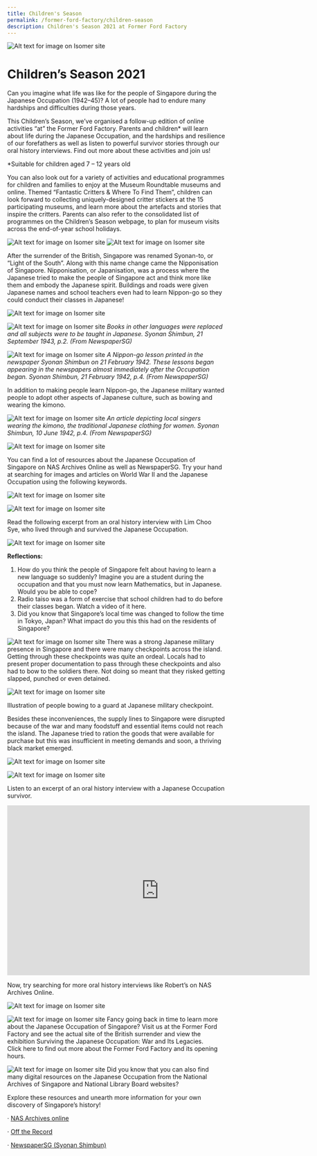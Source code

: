 ```yaml
---
title: Children's Season
permalink: /former-ford-factory/children-season
description: Children's Season 2021 at Former Ford Factory
---
```

![Alt text for image on Isomer site](/images/children2021/childrenseasonbanner.png)

# **Children’s Season 2021**

Can you imagine what life was like for the people of Singapore during the Japanese Occupation (1942–45)? A lot of people had to endure many hardships and difficulties during those years. 

 

This Children’s Season, we’ve organised a follow-up edition of online activities “at” the Former Ford Factory. Parents and children* will learn about life during the Japanese Occupation, and the hardships and resilience of our forefathers as well as listen to powerful survivor stories through our oral history interviews. Find out more about these activities and join us! 

 

*Suitable for children aged 7 – 12 years old

 

You can also look out for a variety of activities and educational programmes for children and families to enjoy at the Museum Roundtable museums and online. Themed “Fantastic Critters & Where To Find Them”, children can look forward to collecting uniquely-designed critter stickers at the 15 participating museums, and learn more about the artefacts and stories that inspire the critters. Parents can also refer to the consolidated list of programmes on the Children’s Season webpage, to plan for museum visits across the end-of-year school holidays.

 
![Alt text for image on Isomer site](/images/children2021/Turning%20Singapore%20Into%20Syonan.png)
![Alt text for image on Isomer site](/images/children2021/Street%20in%20Sg.png)

After the surrender of the British, Singapore was renamed Syonan-to, or “Light of the South”. Along with this name change came the Nipponisation of Singapore. Nipponisation, or Japanisation, was a process where the Japanese tried to make the people of Singapore act and think more like them and embody the Japanese spirit. Buildings and roads were given Japanese names and school teachers even had to learn Nippon-go so they could conduct their classes in Japanese!

![Alt text for image on Isomer site](/images/children2021/Group%20pic%20of%20Jap%20class.png)

![Alt text for image on Isomer site](/images/children2021/New%20Textbooks.png)
*Books in other languages were replaced and all subjects were to be taught in Japanese. Syonan Shimbun, 21 September 1943, p.2. (From NewspaperSG)*

![Alt text for image on Isomer site](/images/children2021/Nippon%20Lesson%20on%20news.png)
*A Nippon-go lesson printed in the newspaper Syonan Shimbun on 21 February 1942. These lessons began appearing in the newspapers almost immediately after the Occupation began. Syonan Shimbun, 21 February 1942, p.4. (From NewspaperSG)*

In addition to making people learn Nippon-go, the Japanese military wanted people to adopt other aspects of Japanese culture, such as bowing and wearing the kimono.

![Alt text for image on Isomer site](/images/children2021/traditional%20jap%20clothing%20for%20women.png)
*An article depicting local singers wearing the kimono, the traditional Japanese clothing for women. Syonan Shimbun, 10 June 1942, p.4. (From NewspaperSG)*

![Alt text for image on Isomer site](/images/children2021/Activity%201.png)

You can find a lot of resources about the Japanese Occupation of Singapore on NAS Archives Online as well as NewspaperSG. Try your hand at searching for images and articles on World War II and the Japanese Occupation using the following keywords. 

![Alt text for image on Isomer site](/images/children2021/keywords.png)

![Alt text for image on Isomer site](/images/children2021/Activity%202.png)

Read the following excerpt from an oral history interview with Lim Choo Sye, who lived through and survived the Japanese Occupation.

![Alt text for image on Isomer site](/images/children2021/Extract%20of%20OH%20interview.png)

**Reflections:**
1.	How do you think the people of Singapore felt about having to learn a new language so suddenly? Imagine you are a student during the occupation and that you must now learn Mathematics, but in Japanese. Would you be able to cope? 
2.	Radio taiso was a form of exercise that school children had to do before their classes began.  Watch a video of it here.
3.	Did you know that Singapore’s local time was changed to follow the time in Tokyo, Japan? What impact do you this this had on the residents of Singapore? 


![Alt text for image on Isomer site](/images/children2021/hardships%20of%20war.png)
There was a strong Japanese military presence in Singapore and there were many checkpoints across the island. Getting through these checkpoints was quite an ordeal. Locals had to present proper documentation to pass through these checkpoints and also had to bow to the soldiers there. Not doing so meant that they risked getting slapped, punched or even detained.

![Alt text for image on Isomer site](/images/children2021/Jap%20military%20checkpoint.png)

Illustration of people bowing to a guard at Japanese military checkpoint.


 Besides these inconveniences, the supply lines to Singapore were disrupted because of the war and many foodstuff and essential items could not reach the island. The Japanese tried to ration the goods that were available for purchase but this was insufficient in meeting demands and soon, a thriving black market emerged. 
 
 ![Alt text for image on Isomer site](/images/children2021/ration%20card.png)
 
 ![Alt text for image on Isomer site](/images/children2021/activity%203.png)
 
 Listen to an excerpt of an oral history interview with a Japanese Occupation survivor. 

<iframe width="699" height="393" src="https://www.youtube.com/embed/smm9kF54jZY" title="YouTube video player" frameborder="0" allow="accelerometer; autoplay; clipboard-write; encrypted-media; gyroscope; picture-in-picture" allowfullscreen></iframe>

Now, try searching for more oral history interviews like Robert’s on NAS Archives Online. 

![Alt text for image on Isomer site](/images/children2021/mission%20alert.png)

![Alt text for image on Isomer site](/images/children2021/visit%20us.png)
Fancy going back in time to learn more about the Japanese Occupation of Singapore? Visit us at the Former Ford Factory and see the actual site of the British surrender and view the exhibition Surviving the Japanese Occupation: War and Its Legacies.  
Click here to find out more about the Former Ford Factory and its opening hours. 

![Alt text for image on Isomer site](/images/children2021/resources.png)
Did you know that you can also find many digital resources on the Japanese Occupation from the National Archives of Singapore and National Library Board websites? 

Explore these resources and unearth more information for your own discovery of Singapore’s history!

·       [NAS Archives online](https://www.nas.gov.sg/archivesonline/)

·       [Off the Record](https://corporate.nas.gov.sg/media/)

·      [ NewspaperSG (Syonan Shimbun)](https://eresources.nlb.gov.sg/newspapers/BrowseNewspaper?nid=syonantimes&tvw=DG)